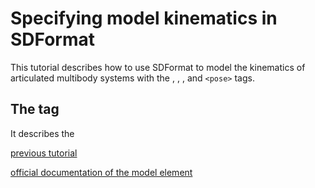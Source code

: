 # Specifying model kinematics in SDFormat

This tutorial describes how to use SDFormat to model the kinematics of
articulated multibody systems with the
[<model>](http://sdformat.org/spec?ver=1.6&elem=model),
[<link>](http://sdformat.org/spec?ver=1.6&elem=link),
[<joint>](http://sdformat.org/spec?ver=1.6&elem=joint),
and `<pose>` tags.

## The <model> tag

It describes the

[previous tutorial](http://sdformat.org/tutorials?tut=specify_pose&cat=specification)

[official documentation of the model element](http://sdformat.org/spec?ver=1.6&elem=model)
